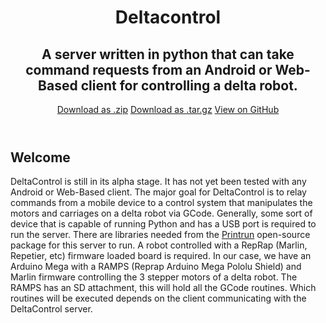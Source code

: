 <html>
<head>
<meta charset='utf-8'>
<meta http-equiv="X-UA-Compatible" content="chrome=1">
<link rel="stylesheet" type="text/css" href="stylesheets/stylesheet.css" media="screen">
<link rel="stylesheet" type="text/css" href="stylesheets/pygment_trac.css" media="screen">
<link rel="stylesheet" type="text/css" href="stylesheets/print.css" media="print">
<title>Deltacontrol by d-mariano</title>
</head>
<body>
<header>
<div class="container">
<h1>Deltacontrol</h1>
<h2>A server written in python that can take command requests from an Android or Web-Based client for controlling a delta robot. </h2>
<section id="downloads">
<a href="https://github.com/d-mariano/DeltaControl/zipball/master" class="btn">Download as .zip</a>
<a href="https://github.com/d-mariano/DeltaControl/tarball/master" class="btn">Download as .tar.gz</a>
<a href="https://github.com/d-mariano/DeltaControl" class="btn btn-github"><span class="icon"></span>View on GitHub</a>
</section>
</div>
</header>
<div class="container">
<section id="main_content">
<h2>
<a id="welcome" class="anchor" href="#welcome" aria-hidden="true"><span class="octicon octicon-link"></span></a>Welcome</h2>
<p>DeltaControl is still in its alpha stage. It has not yet been tested with any Android or Web-Based client. The major goal for DeltaControl is to relay commands from a mobile device to a control system that manipulates the motors and carriages on a delta robot via GCode. Generally, some sort of device that is capable of running Python and has a USB port is required to run the server. There are libraries needed from the <a href="https://github.com/kliment/Printrun">Printrun</a> open-source package for this server to run. A robot controlled with a RepRap (Marlin, Repetier, etc) firmware loaded board is required. In our case, we have an Arduino Mega with a RAMPS (Reprap Arduino Mega Pololu Shield) and Marlin firmware controlling the 3 stepper motors of a delta robot. The RAMPS has an SD attachment, this will hold all the GCode routines. Which routines will be executed depends on the client communicating with the DeltaControl server. </p>
</section>
</div>
</body>
</html>
